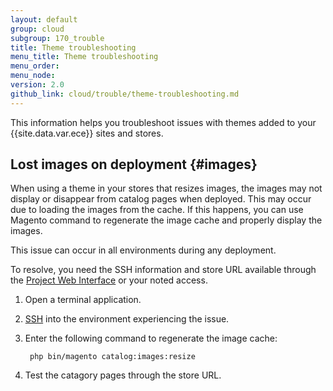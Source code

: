 ```yaml
---
layout: default
group: cloud
subgroup: 170_trouble
title: Theme troubleshooting
menu_title: Theme troubleshooting
menu_order:
menu_node:
version: 2.0
github_link: cloud/trouble/theme-troubleshooting.md
---
```


This information helps you troubleshoot issues with themes added to your {{site.data.var.ece}} sites and stores.

## Lost images on deployment {#images}
When using a theme in your stores that resizes images, the images may not display or disappear from catalog pages when deployed. This may occur due to loading the images from the cache. If this happens, you can use Magento command to regenerate the image cache and properly display the images.

This issue can occur in all environments during any deployment.

To resolve, you need the SSH information and store URL available through the [Project Web Interface]({{page.baseurl}}cloud/project/projects.html) or your noted access.

1. Open a terminal application.
2. [SSH]({{page.baseurl}}cloud/env/environments-ssh.html) into the environment experiencing the issue.
3. Enter the following command to regenerate the image cache:

        php bin/magento catalog:images:resize
4. Test the catagory pages through the store URL.
